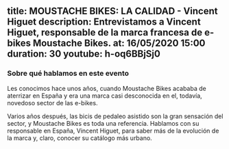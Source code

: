 title: MOUSTACHE BIKES: LA CALIDAD - Vincent Higuet 
description: Entrevistamos a Vincent Higuet, responsable de la marca francesa de e-bikes Moustache Bikes.
at: 16/05/2020 15:00
duration: 30
youtube: h-oq6BBjSj0
----
### Sobre qué hablamos en este evento

Les conocimos hace unos años, cuando Moustache Bikes acababa de aterrizar en España y era una marca casi desconocida en el, todavía, novedoso sector de las e-bikes. 

Varios años después, las bicis de pedaleo asistido son la gran sensación del sector, y Moustache Bikes es toda una referencia. Hablamos con su responsable en España, Vincent Higuet, para saber más de la evolución de la marca y, claro, conocer su catálogo más urbano. 
